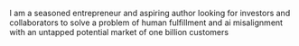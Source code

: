 I am a seasoned entrepreneur and aspiring author looking for investors and collaborators to solve a problem of human fulfillment and ai misalignment with an untapped potential market of one billion customers
